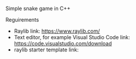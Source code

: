 Simple snake game in C++

Reguirements
- Raylib link: https://www.raylib.com/
- Text editor, for example Visual Studio Code link: https://code.visualstudio.com/download
- raylib starter template link: 
